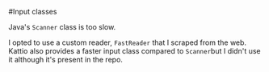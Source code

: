#Input classes

Java's `Scanner` class is too slow. 

I opted to use a custom reader, `FastReader` that I scraped from the web. 
Kattio also provides a faster input class compared to `Scanner`but I didn't use it although it's present in the repo.
